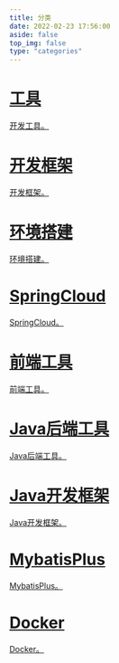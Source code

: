 ```yaml
---
title: 分类
date: 2022-02-23 17:56:00
aside: false
top_img: false
type: "categories"
---
```


<style>
  #libCategories .card-wrap:hover .card-info:after {
    width: 300%;
  }
</style>
<link rel="stylesheet" type="text/css" href="https://npm.elemecdn.com/js-heo@1.0.11/3dCard/no3d.css">

<div id='libCategories'>
<div id="lib-cards" class="container">

<a href='javascript:void(0);' onClick='pjax.loadUrl("/categories/工具/")'>
<card data-image="https://img02.anheyu.com/adminuploads/1/2022/09/05/6315e144528fb.webp">
<h1 slot="header">工具</h1>
<p slot="content">开发工具。</p>
</card>
</a>

<a href='javascript:void(0);' onClick='pjax.loadUrl("/categories/开发框架/")'>
  <card data-image="https://img02.anheyu.com/adminuploads/1/2022/09/05/6315e1433f197.webp">
    <h1 slot="header">开发框架</h1>
    <p slot="content">开发框架。</p>
  </card>
</a>

<a href='javascript:void(0);' onClick='pjax.loadUrl("/categories/环境搭建/")'>
  <card data-image="https://img02.anheyu.com/adminuploads/1/2022/09/05/6315e142a69a9.webp">
    <h1 slot="header">环境搭建</h1>
    <p slot="content">环境搭建。</p>
  </card>
</a>

<a href='javascript:void(0);' onClick='pjax.loadUrl("/categories/SpringCloud/")'>
  <card data-image="https://img02.anheyu.com/adminuploads/1/2022/09/05/6315e142a69a9.webp">
    <h1 slot="header">SpringCloud</h1>
    <p slot="content">SpringCloud。</p>
  </card>
</a>

<a href='javascript:void(0);' onClick='pjax.loadUrl("/categories/前端工具/")'>
  <card data-image="https://img02.anheyu.com/adminuploads/1/2022/09/05/6315e142a69a9.webp">
    <h1 slot="header">前端工具</h1>
    <p slot="content">前端工具。</p>
  </card>
</a>

<a href='javascript:void(0);' onClick='pjax.loadUrl("/categories/Java后端工具/")'>
  <card data-image="https://img02.anheyu.com/adminuploads/1/2022/09/05/6315e142a69a9.webp">
    <h1 slot="header">Java后端工具</h1>
    <p slot="content">Java后端工具。</p>
  </card>
</a>

<a href='javascript:void(0);' onClick='pjax.loadUrl("/categories/Java开发框架/")'>
  <card data-image="https://img02.anheyu.com/adminuploads/1/2022/09/05/6315e142a69a9.webp">
    <h1 slot="header">Java开发框架</h1>
    <p slot="content">Java开发框架。</p>
  </card>
</a>

<a href='javascript:void(0);' onClick='pjax.loadUrl("/categories/MybatisPlus/")'>
  <card data-image="https://img02.anheyu.com/adminuploads/1/2022/09/05/6315e142a69a9.webp">
    <h1 slot="header">MybatisPlus</h1>
    <p slot="content">MybatisPlus。</p>
  </card>
</a>

<a href='javascript:void(0);' onClick='pjax.loadUrl("/categories/SpringCloud/")'>
  <card data-image="https://img02.anheyu.com/adminuploads/1/2022/09/05/6315e142a69a9.webp">
    <h1 slot="header">Docker</h1>
    <p slot="content">Docker。</p>
  </card>
</a>

</div>
</div>

<script src='https://lf6-cdn-tos.bytecdntp.com/cdn/expire-1-M/vue/2.6.14/vue.min.js' data-pjax></script>

<script type="text/javascript" src="https://npm.elemecdn.com/anzhiyu-theme-static@1.0.7/no3d/no3d.js" data-pjax></script>